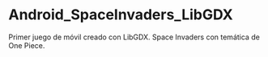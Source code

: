 # Android_SpaceInvaders_LibGDX
Primer juego de móvil creado con LibGDX. Space Invaders con temática de One Piece.
